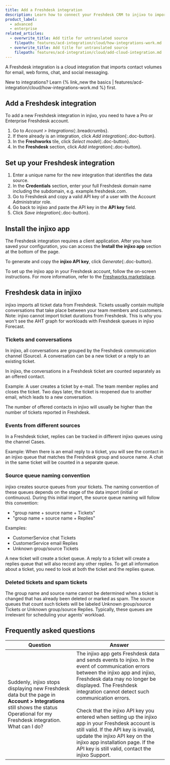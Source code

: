 ```yaml
---
title: Add a Freshdesk integration
description: Learn how to connect your Freshdesk CRM to injixo to import data.
product_label:
  - advanced
  - enterprise
related_articles:
  - overwrite_title: Add title for untranslated source
    filepath: features/acd-integration/cloud/how-integrations-work.md
  - overwrite_title: Add title for untranslated source
    filepath: features/acd-integration/cloud/add-cloud-integration.md
---
```


A Freshdesk integration is a cloud integration that imports contact volumes for email, web forms, chat, and social messaging.

New to integrations? Learn {% link_new the basics | features/acd-integration/cloud/how-integrations-work.md %} first.

## Add a Freshdesk integration

To add a new Freshdesk integration in injixo, you need to have a Pro or Enterprise Freshdesk account.

1. Go to _Account > Integrations_{:.breadcrumbs}.
2. If there already is an integration, click _Add integration_{:.doc-button}.
3. In the **Freshworks** tile, click _Select model_{:.doc-button}.
4. In the **Freshdesk** section, click _Add integration_{:.doc-button}.

## Set up your Freshdesk integration

1. Enter a unique name for the new integration that identifies the data source.
2. In the **Credentials** section, enter your full Freshdesk domain name including the subdomain, e.g. example.freshdesk.com.
3. Go to Freshdesk and copy a valid API key of a user with the Account Administrator role.
4. Go back to injixo and paste the API key in the **API key** field.
5. Click _Save integration_{:.doc-button}.

## Install the injixo app

The Freshdesk integration requires a client application. After you have saved your configuration, you can access the **Install the injixo app** section at the bottom of the page.

To generate and copy the **injixo API key**, click _Generate_{:.doc-button}.

To set up the injixo app in your Freshdesk account, follow the on-screen instructions. For more information, refer to the [Freshworks marketplace](https://www.freshworks.com/apps/freshdesk/injixo_connect).

## Freshdesk data in injixo

injixo imports all ticket data from Freshdesk. Tickets usually contain multiple conversations that take place between your team members and customers.<br>
Note: injixo cannot import ticket durations from Freshdesk. This is why you won't see the AHT graph for workloads with Freshdesk queues in injixo Forecast.

### Tickets and conversations

In injixo, all conversations are grouped by the Freshdesk communication channel (Source). A conversation can be a new ticket or a reply to an existing ticket.

In injixo, the conversations in a Freshdesk ticket are counted separately as an offered contact.

Example: A user creates a ticket by e-mail. The team member replies and closes the ticket. Two days later, the ticket is reopened due to another email, which leads to a new conversation.

The number of offered contacts in injixo will usually be higher than the number of tickets reported in Freshdesk.

### Events from different sources

In a Freshdesk ticket, replies can be tracked in different injixo queues using the channel Cases.

Example: When there is an email reply to a ticket, you will see the contact in an injixo queue that matches the Freshdesk group and source name. A chat in the same ticket will be counted in a separate queue.

### Source queue naming convention

injixo creates source queues from your tickets. The naming convention of these queues depends on the stage of the data import (initial or continuous). During this initial import, the source queue naming will follow this convention:

- "group name + source name + Tickets"
- "group name + source name + Replies"

Examples:

- CustomerService chat Tickets
- CustomerService email Replies
- Unknown group/source Tickets

A new ticket will create a ticket queue. A reply to a ticket will create a replies queue that will also record any other replies. To get all information about a ticket, you need to look at both the ticket and the replies queue.

### Deleted tickets and spam tickets

The group name and source name cannot be determined when a ticket is changed that has already been deleted or marked as spam. The source queues that count such tickets will be labeled Unknown group/source Tickets or Unknown group/source Replies. Typically, these queues are irrelevant for scheduling your agents' workload.

## Frequently asked questions

| Question                                                                                                                                                                       | Answer                                                                                                                                                                                                                                                                                                                                                                                                                                                                                                                   |
| ------------------------------------------------------------------------------------------------------------------------------------------------------------------------------ | ------------------------------------------------------------------------------------------------------------------------------------------------------------------------------------------------------------------------------------------------------------------------------------------------------------------------------------------------------------------------------------------------------------------------------------------------------------------------------------------------------------------------ |
| Suddenly, injixo stops displaying new Freshdesk data but the page in **Account > Integrations** still shows the status Operational for my Freshdesk integration. What can I do? | The injixo app gets Freshdesk data and sends events to injixo. In the event of communication errors between the injixo app and injixo, Freshdesk data may no longer be displayed. The Freshdesk integration cannot detect such communication errors.<br><br>Check that the injixo API key you entered when setting up the injixo app in your Freshdesk account is still valid. If the API key is invalid, update the injixo API key on the injixo app installation page. If the API key is still valid, contact the injixo Support. |
